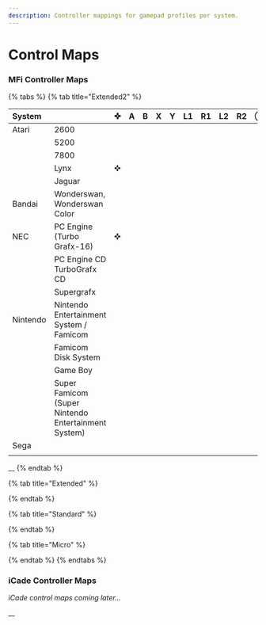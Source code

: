 ```yaml
---
description: Controller mappings for gamepad profiles per system.
---
```


# Control Maps

### MFi Controller Maps

{% tabs %}
{% tab title="Extended2" %}


| System |  | ✜ | A | B | X | Y | L1 | R1 | L2 | R2 | Ⓛ | Ⓡ | L③ | R③ | ◀︎ | ▶︎ |
| :--- | :--- | :--- | :--- | :--- | :--- | :--- | :--- | :--- | :--- | :--- | :--- | :--- | :--- | :--- | :--- | :--- |
| Atari | 2600 |  |  |  |  |  |  |  |  |  |  |  |  |  |  |  |
|  | 5200 |  |  |  |  |  |  |  |  |  |  |  |  |  |  |  |
|  | 7800 |  |  |  |  |  |  |  |  |  |  |  |  |  |  |  |
|  | Lynx | ✜ |  |  |  |  |  |  |  |  |  |  |  |  |  |  |
|  | Jaguar |  |  |  |  |  |  |  |  |  |  |  |  |  |  |  |
| Bandai | Wonderswan,  Wonderswan Color |  |  |  |  |  |  |  |  |  |  |  |  |  |  |  |
| NEC | PC Engine \(Turbo Grafx-16\) | ✜ |  |  |  |  |  |  |  |  |  |  |  |  |  |  |
|  | PC Engine CD TurboGrafx CD |  |  |  |  |  |  |  |  |  |  |  |  |  |  |  |
|  | Supergrafx |  |  |  |  |  |  |  |  |  |  |  |  |  |  |  |
| Nintendo | Nintendo Entertainment System / Famicom |  |  |  |  |  |  |  |  |  |  |  |  |  |  |  |
|  | Famicom Disk System |  |  |  |  |  |  |  |  |  |  |  |  |  |  |  |
|  | Game Boy |  |  |  |  |  |  |  |  |  |  |  |  |  |  |  |
|  | Super Famicom \(Super Nintendo Entertainment System\) |  |  |  |  |  |  |  |  |  |  |  |  |  |  |  |
| Sega |  |  |  |  |  |  |  |  |  |  |  |  |  |  |  |  |
|  |  |  |  |  |  |  |  |  |  |  |  |  |  |  |  |  |

\_\_
{% endtab %}

{% tab title="Extended" %}

{% endtab %}

{% tab title="Standard" %}

{% endtab %}

{% tab title="Micro" %}

{% endtab %}
{% endtabs %}

### iCade Controller Maps

_iCade control maps coming later…_

\_\_

